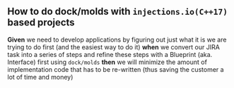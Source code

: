  ## How to do **dock/molds** with `injections.io(C++17)` based projects
**Given** we need to develop applications by figuring out just what it is we are trying to do first (and the easiest way to do it) **when** we convert our JIRA task into a series of steps and refine these steps with a Blueprint (aka. Interface) first using `dock/molds` **then** we will minimize the amount of implementation code that has to be re-written (thus saving the customer a lot of time and money) 


